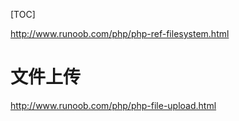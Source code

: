 [TOC]

http://www.runoob.com/php/php-ref-filesystem.html



# 文件上传



http://www.runoob.com/php/php-file-upload.html



